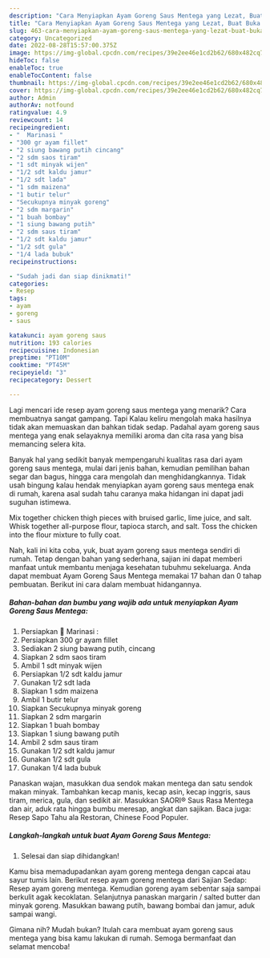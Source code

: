 ```yaml
---
description: "Cara Menyiapkan Ayam Goreng Saus Mentega yang Lezat, Buat Buka Puasa}"
title: "Cara Menyiapkan Ayam Goreng Saus Mentega yang Lezat, Buat Buka Puasa}"
slug: 463-cara-menyiapkan-ayam-goreng-saus-mentega-yang-lezat-buat-buka-puasa
category: Uncategorized
date: 2022-08-28T15:57:00.375Z
image: https://img-global.cpcdn.com/recipes/39e2ee46e1cd2b62/680x482cq70/ayam-goreng-saus-mentega-foto-resep-utama.jpg
hideToc: false
enableToc: true
enableTocContent: false
thumbnail: https://img-global.cpcdn.com/recipes/39e2ee46e1cd2b62/680x482cq70/ayam-goreng-saus-mentega-foto-resep-utama.jpg
cover: https://img-global.cpcdn.com/recipes/39e2ee46e1cd2b62/680x482cq70/ayam-goreng-saus-mentega-foto-resep-utama.jpg
author: Admin
authorAv: notfound
ratingvalue: 4.9
reviewcount: 14
recipeingredient:
- "  Marinasi "
- "300 gr ayam fillet"
- "2 siung bawang putih cincang"
- "2 sdm saos tiram"
- "1 sdt minyak wijen"
- "1/2 sdt kaldu jamur"
- "1/2 sdt lada"
- "1 sdm maizena"
- "1 butir telur"
- "Secukupnya minyak goreng"
- "2 sdm margarin"
- "1 buah bombay"
- "1 siung bawang putih"
- "2 sdm saus tiram"
- "1/2 sdt kaldu jamur"
- "1/2 sdt gula"
- "1/4 lada bubuk"
recipeinstructions:

- "Sudah jadi dan siap dinikmati!"
categories:
- Resep
tags:
- ayam
- goreng
- saus

katakunci: ayam goreng saus 
nutrition: 193 calories
recipecuisine: Indonesian
preptime: "PT10M"
cooktime: "PT45M"
recipeyield: "3"
recipecategory: Dessert

---
```



Lagi mencari ide resep ayam goreng saus mentega yang menarik? Cara membuatnya sangat gampang. Tapi Kalau keliru mengolah maka hasilnya tidak akan memuaskan dan bahkan tidak sedap. Padahal ayam goreng saus mentega yang enak selayaknya memiliki aroma dan cita rasa yang bisa memancing selera kita.


Banyak hal yang sedikit banyak mempengaruhi kualitas rasa dari ayam goreng saus mentega, mulai dari jenis bahan, kemudian pemilihan bahan segar dan bagus, hingga cara mengolah dan menghidangkannya. Tidak usah bingung kalau hendak menyiapkan ayam goreng saus mentega enak di rumah, karena asal sudah tahu caranya maka hidangan ini dapat jadi suguhan istimewa.

Mix together chicken thigh pieces with bruised garlic, lime juice, and salt. Whisk together all-purpose flour, tapioca starch, and salt. Toss the chicken into the flour mixture to fully coat.


Nah, kali ini kita coba, yuk, buat ayam goreng saus mentega sendiri di rumah. Tetap dengan bahan yang sederhana, sajian ini dapat memberi manfaat untuk membantu menjaga kesehatan tubuhmu sekeluarga. Anda dapat membuat Ayam Goreng Saus Mentega memakai 17 bahan dan 0 tahap pembuatan. Berikut ini cara dalam membuat hidangannya.

<!--inarticleads1-->

##### Bahan-bahan dan bumbu yang wajib ada untuk menyiapkan Ayam Goreng Saus Mentega:

1. Persiapkan  🧄 Marinasi :
1. Persiapkan 300 gr ayam fillet
1. Sediakan 2 siung bawang putih, cincang
1. Siapkan 2 sdm saos tiram
1. Ambil 1 sdt minyak wijen
1. Persiapkan 1/2 sdt kaldu jamur
1. Gunakan 1/2 sdt lada
1. Siapkan 1 sdm maizena
1. Ambil 1 butir telur
1. Siapkan Secukupnya minyak goreng
1. Siapkan 2 sdm margarin
1. Siapkan 1 buah bombay
1. Siapkan 1 siung bawang putih
1. Ambil 2 sdm saus tiram
1. Gunakan 1/2 sdt kaldu jamur
1. Gunakan 1/2 sdt gula
1. Gunakan 1/4 lada bubuk


Panaskan wajan, masukkan dua sendok makan mentega dan satu sendok makan minyak. Tambahkan kecap manis, kecap asin, kecap inggris, saus tiram, merica, gula, dan sedikit air. Masukkan SAORI® Saus Rasa Mentega dan air, aduk rata hingga bumbu meresap, angkat dan sajikan. Baca juga: Resep Sapo Tahu ala Restoran, Chinese Food Populer. 

<!--inarticleads2-->

##### Langkah-langkah untuk buat Ayam Goreng Saus Mentega:


1. Selesai dan siap dihidangkan!

Kamu bisa memadupadankan ayam goreng mentega dengan capcai atau sayur tumis lain. Berikut resep ayam goreng mentega dari Sajian Sedap: Resep ayam goreng mentega. Kemudian goreng ayam sebentar saja sampai berkulit agak kecoklatan. Selanjutnya panaskan margarin / salted butter dan minyak goreng. Masukkan bawang putih, bawang bombai dan jamur, aduk sampai wangi. 

Gimana nih? Mudah bukan? Itulah cara membuat ayam goreng saus mentega yang bisa kamu lakukan di rumah. Semoga bermanfaat dan selamat mencoba!
